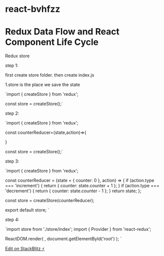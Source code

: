 # react-bvhfzz

# Redux Data Flow and React Component Life Cycle

Redux store

step 1: 

first create store folder. then create index.js 

1.store is the place we save the state

`import { createStore } from 'redux';

const store = createStore();`


step 2:

`import { createStore } from 'redux';

const counterReducer=(state,action)=>{

}

const store = createStore();`


step 3: 

`import { createStore } from 'redux';

const counterReducer = (state = { counter: 0 }, action) => {
  if (action.type === 'increment') {
    return {
      counter: state.counter + 1
    };
  }
  if (action.type === 'decrement') {
    return {
      counter: state.counter - 1
    };
  }
  return state;
};

const store = createStore(counterReducer);

export default store;
 `

step 4: 

`import store from './store/index';
import { Provider } from 'react-redux';

ReactDOM.render(
  <Provider store={store}>
    <App />
  </Provider>,
  document.getElementById('root')
);
`



[Edit on StackBlitz ⚡️](https://stackblitz.com/edit/react-bvhfzz)
